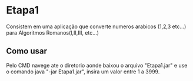 # Etapa1
Consistem em uma aplicação que converte numeros arabicos (1,2,3 etc...) para Algoritmos Romanos(I,II,III, etc...)

## Como usar
Pelo CMD navege ate o diretorio aonde baixou o arquivo "Etapa1.jar"  e use o comando java "-jar Etapa1.jar", insira um valor entre 1 a 3999.
